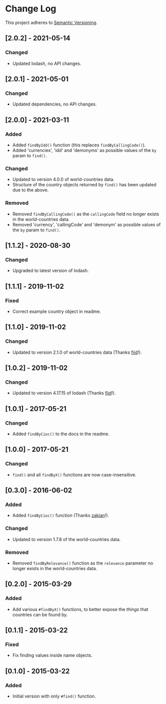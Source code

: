 # Change Log
This project adheres to [Semantic Versioning](http://semver.org/).

## [2.0.2] - 2021-05-14
### Changed
- Updated lodash, no API changes.

## [2.0.1] - 2021-05-01
### Changed
- Updated dependencies, no API changes.

## [2.0.0] - 2021-03-11
### Added
- Added `findByIdd()` function (this replaces `findByCallingCode()`).
- Added 'currencies', 'idd' and 'demonyms' as possible values of the `by` param to `find()`.

### Changed
- Updated to version 4.0.0 of world-countries data.
- Structure of the country objects returned by `find()` has been updated due to the above.

### Removed
- Removed `findByCallingCode()` as the `callingCode` field no longer exists in the world-countries data.
- Removed 'currency', 'callingCode' and 'demonym' as possible values of the `by` param to `find()`.

## [1.1.2] - 2020-08-30
### Changed
- Upgraded to latest version of lodash.

## [1.1.1] - 2019-11-02
### Fixed
- Correct example country object in readme.

## [1.1.0] - 2019-11-02
### Changed
- Updated to version 2.1.0 of world-countries data (Thanks [fiid](https://github.com/fiid)!).

## [1.0.2] - 2019-11-02
### Changed
- Updated to version 4.17.15 of lodash (Thanks [fiid](https://github.com/fiid)!).

## [1.0.1] - 2017-05-21
### Changed
- Added `findByCioc()` to the docs in the readme.

## [1.0.0] - 2017-05-21
### Changed
- `find()` and all `findByX()` functions are now case-insensitive.

## [0.3.0] - 2016-06-02
### Added
- Added `findByCioc()` function (Thanks [zakjan](https://github.com/zakjan)!).

### Changed
- Updated to version 1.7.8 of the world-countries data.

### Removed
- Removed `findByRelevance()` function as the `relevance` parameter no longer exists in the world-countries data.

## [0.2.0] - 2015-03-29
### Added
- Add various `#findByX()` functions, to better expose the _things_ that countries can be found by.

## [0.1.1] - 2015-03-22
### Fixed
- Fix finding values inside name objects.
  
## [0.1.0] - 2015-03-22
### Added
- Initial version with only `#find()` function.